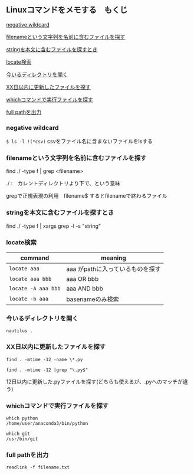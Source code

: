 ## Linuxコマンドをメモする　もくじ

[negative wildcard](#negative-wildcard)

[filenameという文字列を名前に含むファイルを探す](#filenameという文字列を名前に含むファイルを探す)

[stringを本文に含むファイルを探すとき](#stringを本文に含むファイルを探すとき)

[locate検索](#locate検索)

[今いるディレクトリを開く](#今いるディレクトリを開く)

[XX日以内に更新したファイルを探す](#xx日以内に更新したファイルを探す)

[whichコマンドで実行ファイルを探す](#whichコマンドで実行ファイルを探す)

[full pathを出力](#full-pathを出力)

### negative wildcard
`$ ls -l !(*csv)` csvをファイル名に含まないファイルをlsする

### filenameという文字列を名前に含むファイルを探す
find ./ -type f | grep &lt;filename&gt;

./ :　カレントディレクトリより下で、という意味

grepで正規表現の利用　filename$ するとfilenameで終わるファイル

### stringを本文に含むファイルを探すとき
find ./ -type f | xargs grep -l -s "string"

### locate検索

command | meaning
----|----
`locate aaa` | aaa がpathに入っているものを探す
`locate aaa bbb` | aaa OR bbb
`locate -A aaa bbb`| aaa AND bbb
`locate -b aaa` | basenameのみ検索

### 今いるディレクトリを開く

`nautilus .`


### XX日以内に更新したファイルを探す

`find . -mtime -12 -name \*.py`

`find . -mtime -12 |grep "\.py$"`

12日以内に更新した.pyファイルを探す(どちらも使えるが、.pyへのマッチが違う)

### whichコマンドで実行ファイルを探す

```
which python
/home/user/anaconda3/bin/python

which git
/usr/bin/git
```

### full pathを出力

`readlink -f filename.txt`
